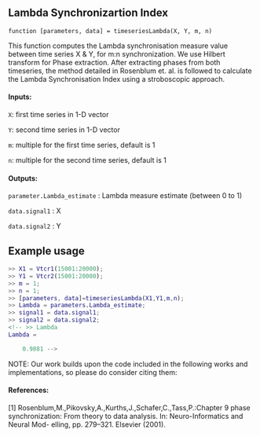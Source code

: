 ## Lambda Synchronizartion Index

`function [parameters, data] = timeseriesLambda(X, Y, m, n)`

This function computes the Lambda synchronisation measure value between time series X & Y, for m:n synchronization. We use Hilbert transform for Phase extraction. After extracting phases from both timeseries, the method detailed in Rosenblum et. al. is followed to calculate the Lambda Synchronisation Index using a stroboscopic approach.


#### Inputs:

`X`: first time series in 1-D vector

`Y`: second time series in 1-D vector

`m`: multiple for the first time series, default is 1

`n`: multiple for the second time series, default is 1

#### Outputs:

`parameter.Lambda_estimate` : Lambda measure estimate (between 0 to 1)

`data.signal1` : X

`data.signal2` : Y



## Example usage
```matlab
>> X1 = Vtcr1(15001:20000);
>> Y1 = Vtcr2(15001:20000);
>> m = 1;
>> n = 1;
>> [parameters, data]=timeseriesLambda(X1,Y1,m,n);
>> Lambda = parameters.Lambda_estimate;
>> signal1 = data.signal1;
>> signal2 = data.signal2;
<!-- >> Lambda
Lambda =

	0.9881 -->
```

NOTE: Our work builds upon the code included in the following works and
implementations, so please do consider citing them:

#### References:
[1] Rosenblum,M.,Pikovsky,A.,Kurths,J.,Schafer,C.,Tass,P.:Chapter 9 phase synchronization: From theory to data analysis. In: Neuro-Informatics and Neural Mod- elling, pp. 279–321. Elsevier (2001).
